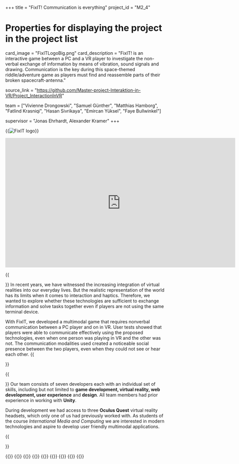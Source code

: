+++
title = "FixIT! Communication is everything"
project_id = "M2_4"

# Properties for displaying the project in the project list
card_image = "FixITLogoBig.png"
card_description = "FixIT! is an interactive game between a PC and a VR player to investigate the non-verbal exchange of information by means of vibration, sound signals and drawing. Communication is the key during this space-themed riddle/adventure game as players must find and reassemble parts of their broken spacecraft-antenna."

source_link = "https://github.com/Master-project-Interaktion-in-VR/Project_InteractionInVR"

team = ["Vivienne Drongowski", "Samuel Günther", "Matthias Hamborg", "Fatlind Krasniqi", "Hasan Sivrikaya", "Emircan Yüksel", "Faye Bullwinkel"]

supervisor = "Jonas Ehrhardt, Alexander Kramer"
+++

{{<image src="FixITLogo.svg" alt="FixIT logo">}}
<div style="display: block; margin-left: auto; margin-right: auto; width: 720px;">
    <iframe src="https://mediathek.htw-berlin.de/media/embed?key=73ae82ceede39a0b688b4cf54236652f&width=720&height=405&autoplay=false&controls=true&autolightsoff=false&loop=false&chapters=false&playlist=false&related=false&responsive=false&t=0&loadonclick=true&thumb=true" data-src="https://mediathek.htw-berlin.de/media/embed?key=73ae82ceede39a0b688b4cf54236652f&width=720&height=405&autoplay=false&controls=true&autolightsoff=false&loop=false&chapters=false&playlist=false&related=false&responsive=false&t=0&loadonclick=true" class="" width="720" height="405" frameborder="0" allowfullscreen="allowfullscreen" allowtransparency="true" scrolling="no" aria-label="media embed code" style=""></iframe>
</div>



{{<section title="The Objective">}}
In recent years, we have witnessed the increasing integration of virtual realities into our everyday lives. But the realistic representation of the world has its limits when it comes to interaction and haptics.
Therefore, we wanted to explore whether these technologies are sufficient to exchange information and solve tasks together even if players are not using the same terminal device.

With FixIT, we developed a multimodal game that requires nonverbal communication between a PC player and on in VR. User tests showed that players were able to communicate effectively using the proposed technologies, even when one person was playing in VR and the other was not. The communication modalities used created a noticeable social presence between the two players, even when they could not see or hear each other.
{{</section>}}

{{<section title="The Team">}}
Our team consists of seven developers each with an individual set of skills, including but not limited to **game development, virtual reality, web development, user experience** and **design**. All team members had prior experience in working with **Unity**. 

During development we had access to three **Oculus Quest** virtual reality headsets, which only one of us had previously worked with. As students of the course _International Media and Computing_ we are interested in modern technologies and aspire to develop user friendly multimodal applications.

{{</section >}}

{{<gallery>}}
{{<team-member image="01_Vivi.png" name="Vivienne Drongowski">}}
{{<team-member image="02_Samuel.png" name="Samuel Günther">}}
{{<team-member image="03_Matthias.jpg" name="Matthias Hamborg">}}
{{<team-member image="04_Fatlind.png" name="Fatlind Krasniqi">}}
{{<team-member image="05_Hasan.png" name="Hasan Sivrikaya">}}
{{<team-member image="06_Emir.png" name="Emircan Yüksel">}}
{{<team-member image="07_Faye.jpg" name="Faye Bullwinkel">}}
{{</gallery>}}
